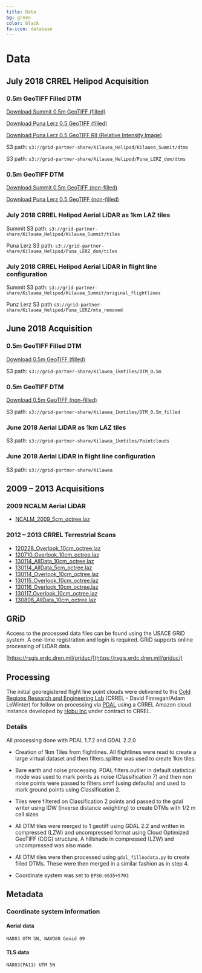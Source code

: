 ```yaml
---
title: Data
bg: green
color: black
fa-icon: database
---
```


# Data

## July 2018 CRREL Helipod Acquisition

### 0.5m GeoTIFF Filled DTM

[Download Summit 0.5m GeoTIFF (filled)](https://s3.amazonaws.com/grid-partner-share/Kilauea_Helipod/Kilauea_Summit/dtms/kilauea_summit_dtm_filled.tif)

[Download Puna Lerz 0.5 GeoTIFF (filled)](https://s3.amazonaws.com/grid-partner-share/Kilauea_Helipod/Puna_LERZ_dom/dtms/puna_lerz_dom_filled.tif)

[Download Puna Lerz 0.5 GeoTIFF RII (Relative Intensity Image)](https://s3.amazonaws.com/grid-partner-share/Kilauea_Helipod/Puna_LERZ_dom/dtms/puna_lerz_dom_rii.tif)

S3 path: ``s3://grid-partner-share/Kilauea_Helipod/Kilauea_Summit/dtms``

S3 path: ``s3://grid-partner-share/Kilauea_Helipod/Puna_LERZ_dom/dtms``


### 0.5m GeoTIFF DTM

[Download Summit 0.5m GeoTIFF (non-filled)](https://s3.amazonaws.com/grid-partner-share/Kilauea_Helipod/Kilauea_Summit/dtms/kilauea_summit_dtm.tif)

[Download Puna Lerz 0.5 GeoTIFF (non-filled)](https://s3.amazonaws.com/grid-partner-share/Kilauea_Helipod/Puna_LERZ_dom/dtms/puna_lerz_dom_dtm.tif)


### July 2018 CRREL Helipod Aerial LiDAR as 1km LAZ tiles

Summit S3 path: ``s3://grid-partner-share/Kilauea_Helipod/Kilauea_Summit/tiles``

Puna Lerz S3 path: ``s3://grid-partner-share/Kilauea_Helipod/Puna_LERZ_dom/tiles``

### July 2018 CRREL Helipod Aerial LiDAR in flight line configuration

Summit S3 path: ``s3://grid-partner-share/Kilauea_Helipod/Kilauea_Summit/original_flightlines``

Punz Lerz S3 path ``s3://grid-partner-share/Kilauea_Helipod/Puna_LERZ/mta_removed``


## June 2018 Acquisition

### 0.5m GeoTIFF Filled DTM

[Download 0.5m GeoTIFF (filled)](https://s3.amazonaws.com/grid-partner-share/Kilawea_1kmtiles/DTM_0.5m_filled/kilauea_dtm_filled.tif)

S3 path: ``s3://grid-partner-share/Kilawea_1kmtiles/DTM_0.5m``

### 0.5m GeoTIFF DTM

[Download 0.5m GeoTIFF (non-filled)](https://s3.amazonaws.com/grid-partner-share/Kilawea_1kmtiles/DTM_0.5m/kilauea_dtm.tif)

S3 path: ``s3://grid-partner-share/Kilawea_1kmtiles/DTM_0.5m_filled``

### June 2018 Aerial LiDAR as 1km LAZ tiles

S3 path: ``s3://grid-partner-share/Kilawea_1kmtiles/Pointclouds``

### June 2018 Aerial LiDAR in flight line configuration

S3 path: ``s3://grid-partner-share/Kilawea``


## 2009 – 2013 Acquisitions

### 2009 NCALM Aerial LiDAR

* [NCALM_2009_5cm_octree.laz](https://s3.amazonaws.com/grid-partner-share/Kilauea_TLS_LAZ/NCALM_2009_5cm_octree.laz)

### 2012 – 2013 CRREL Terrestrial Scans

* [120228_Overlook_10cm_octree.laz](https://s3.amazonaws.com/grid-partner-share/Kilauea_TLS_LAZ/120228_Overlook_10cm_octree.laz)
* [120710_Overlook_10cm_octree.laz](https://s3.amazonaws.com/grid-partner-share/Kilauea_TLS_LAZ/120710_Overlook_10cm_octree.laz)
* [130114_AllData_10cm_octree.laz](https://s3.amazonaws.com/grid-partner-share/Kilauea_TLS_LAZ/130114_AllData_10cm_octree.laz)
* [130114_AllData_5cm_octree.laz](https://s3.amazonaws.com/grid-partner-share/Kilauea_TLS_LAZ/130114_AllData_5cm_octree.laz)
* [130114_Overlook_10cm_octree.laz](https://s3.amazonaws.com/grid-partner-share/Kilauea_TLS_LAZ/130114_Overlook_10cm_octree.laz)
* [130115_Overlook_10cm_octree.laz](https://s3.amazonaws.com/grid-partner-share/Kilauea_TLS_LAZ/130115_Overlook_10cm_octree.laz)
* [130116_Overlook_10cm_octree.laz](https://s3.amazonaws.com/grid-partner-share/Kilauea_TLS_LAZ/130116_Overlook_10cm_octree.laz)
* [130117_Overlook_10cm_octree.laz](https://s3.amazonaws.com/grid-partner-share/Kilauea_TLS_LAZ/130117_Overlook_10cm_octree.laz)
* [130806_AllData_10cm_octree.laz](https://s3.amazonaws.com/grid-partner-share/Kilauea_TLS_LAZ/130806_AllData_10cm_octree.laz)

## GRiD

Access to the processed data files can be found using the USACE GRiD system. A
one-time registration and login is required. GRiD supports online processing of LiDAR
data.

[https://rsgis.erdc.dren.mil/griduc/](https://rsgis.erdc.dren.mil/griduc/)

## Processing

The initial georegistered flight line point clouds were delivered to the [Cold Regions Research and
Engineering Lab](https://www.erdc.usace.army.mil/Locations/CRREL/Research.aspx)
(CRREL - David Finnegan/Adam LeWinter) for follow on processing via [PDAL](https://pdal.io) using
a CRREL Amazon cloud instance developed by [Hobu
Inc](https://hobu.co) under contract to CRREL.

### Details


All processing done with PDAL 1.7.2 and GDAL 2.2.0


* Creation of 1km Tiles from flightlines. All flightlines were read to create a large virtual dataset and then filters.splitter was used to create 1km tiles.


* Bare earth and noise processing. PDAL filters.outlier in default statistical mode was used to mark points as noise (Classification 7) and then non noise points were passed to filters.smrf (using defaults) and used to mark ground points using Classification 2.


* Tiles were filtered on Classification 2 points and passed to the gdal writer using IDW (inverse distance weighting) to create DTMs with 1/2 m cell sizes


* All DTM tiles were merged to 1 geotiff using GDAL 2.2 and written in compressed (LZW) and uncompressed format using Cloud Optimized GeoTIFF (COG) structure. A hillshade in compressed (LZW) and uncompressed was also made.


* All DTM tiles were then processed using ``gdal_fillnodata.py`` to create
  filled DTMs. These were then merged in a similar fashion as in step 4.

* Coordinate system was set to `EPSG:6635+5703`


## Metadata

### Coordinate system information


#### Aerial data

``NAD83 UTM 5N, NAVD88 Geoid 09``

#### TLS data

``NAD83(PA11) UTM 5N``
